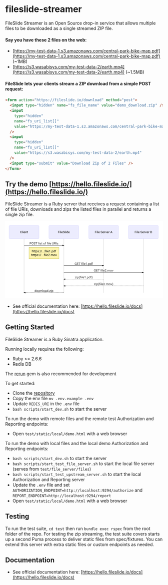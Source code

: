 # fileslide-streamer

FileSlide Streamer is an Open Source drop-in service that allows multiple files to be downloaded as a single streamed ZIP file.

#### Say you have these 2 files on the web:

- [https://my-test-data-1.s3.amazonaws.com/central-park-bike-map.pdf](https://my-test-data-1.s3.amazonaws.com/central-park-bike-map.pdf) (~1MB)
- [https://s3.wasabisys.com/my-test-data-2/earth.mp4](https://s3.wasabisys.com/my-test-data-2/earth.mp4) (~1.5MB)

#### FileSlide lets your clients stream a ZIP download from a simple POST request:

```html
<form action="https://fileslide.io/download" method="post">
  <input type="hidden" name="fs_file_name" value="demo_download.zip" />
  <input
    type="hidden"
    name="fs_uri_list[]"
    value="https://my-test-data-1.s3.amazonaws.com/central-park-bike-map.pdf"
  />
  <input
    type="hidden"
    name="fs_uri_list[]"
    value="https://s3.wasabisys.com/my-test-data-2/earth.mp4"
  />
  <input type="submit" value="Download Zip of 2 Files" />
</form>
```

## Try the demo [https://hello.fileslide.io/](https://hello.fileslide.io/)

FileSlide Streamer is a Ruby server that receives a request containing a list of file URIs, downloads and zips the listed files in parallel and returns a single zip file.

![Sequence Diagram](doc/fileslide-streamer-seq-diagram.png)

- See official documentation here: [https://hello.fileslide.io/docs](https://hello.fileslide.io/docs)

## Getting Started

FileSlide Streamer is a Ruby Sinatra application.

Running locally requires the following:

- Ruby >= 2.6.6
- Redis DB

The [rerun](https://github.com/alexch/rerun) gem is also recommended for development

To get started:

- Clone the [repository](https://github.com/whitebrick/fileslide-streamer)
- Copy the env file `mv .env.example .env`
- Update `REDIS_URI` in the `.env` file
- `bash scripts/start_dev.sh` to start the server

To run the demo with remote files and the remote test Authorization and Reporting endpoints:

- Open `test/static/local/demo.html` with a web browser

To run the demo with local files and the local demo Authorization and Reporting endpoints:

- `bash scripts/start_dev.sh` to start the server
- `bash scripts/start_test_file_server.sh` to start the local file server (serves from `test/file_server/files`)
- `bash scripts/start_test_upstream_server.sh` to start the local Authorization and Reporting server
- Update the `.env` file and set `AUTHORIZATION_ENDPOINT=http://localhost:9294/authorize` and
  `REPORT_ENDPOINT=http://localhost:9294/report`
- Open `test/static/local/demo.html` with a web browser

## Testing

To run the test suite, `cd test` then run `bundle exec rspec` from the root folder of the repo. For testing the zip streaming, the test suite covers starts up a second Puma process to deliver static files from spec/fixtures. You can extend this server with extra static files or custom endpoints as needed.

## Documentation

- See official documentation here: [https://hello.fileslide.io/docs](https://hello.fileslide.io/docs)
